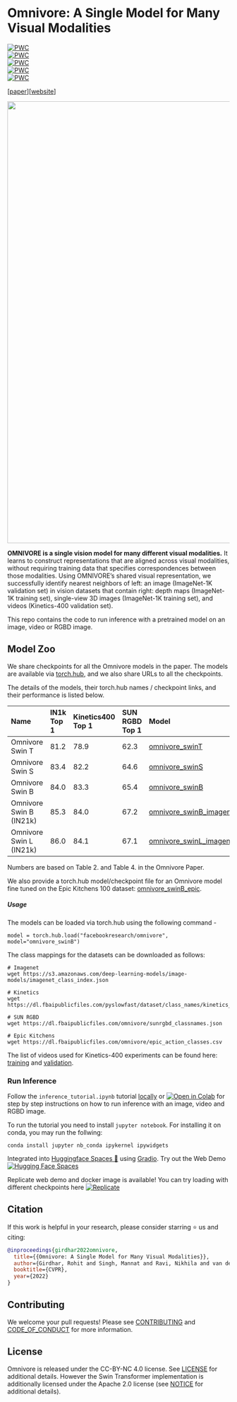 # Omnivore: A Single Model for Many Visual Modalities

[![PWC](https://img.shields.io/endpoint.svg?url=https://paperswithcode.com/badge/omnivore-a-single-model-for-many-visual/action-recognition-on-epic-kitchens-100)](https://paperswithcode.com/sota/action-recognition-on-epic-kitchens-100?p=omnivore-a-single-model-for-many-visual)  
[![PWC](https://img.shields.io/endpoint.svg?url=https://paperswithcode.com/badge/omnivore-a-single-model-for-many-visual/semantic-segmentation-on-nyu-depth-v2)](https://paperswithcode.com/sota/semantic-segmentation-on-nyu-depth-v2?p=omnivore-a-single-model-for-many-visual)  
[![PWC](https://img.shields.io/endpoint.svg?url=https://paperswithcode.com/badge/omnivore-a-single-model-for-many-visual/scene-recognition-on-sun-rgbd)](https://paperswithcode.com/sota/scene-recognition-on-sun-rgbd?p=omnivore-a-single-model-for-many-visual)  
[![PWC](https://img.shields.io/endpoint.svg?url=https://paperswithcode.com/badge/omnivore-a-single-model-for-many-visual/image-classification-on-inaturalist-2018)](https://paperswithcode.com/sota/image-classification-on-inaturalist-2018?p=omnivore-a-single-model-for-many-visual)  
[![PWC](https://img.shields.io/endpoint.svg?url=https://paperswithcode.com/badge/omnivore-a-single-model-for-many-visual/action-recognition-in-videos-on-something)](https://paperswithcode.com/sota/action-recognition-in-videos-on-something?p=omnivore-a-single-model-for-many-visual)

[[paper](https://arxiv.org/abs/2201.08377)][[website](https://facebookresearch.github.io/omnivore)]

<p align="center">
  <img width='1000' src="./.github/fig1.jpg"/>  
</p>

   **OMNIVORE is a single vision model for many different visual modalities.** It learns to construct representations that are aligned across visual modalities, without requiring training data that specifies correspondences between those modalities. Using OMNIVORE’s shared visual representation, we successfully identify nearest neighbors of left: an image (ImageNet-1K validation set) in vision datasets that contain right: depth maps (ImageNet-1K training set), single-view 3D images (ImageNet-1K training set), and videos (Kinetics-400 validation set).


This repo contains the code to run inference with a pretrained model on an image, video or RGBD image. 


## Model Zoo 

We share checkpoints for all the Omnivore models in the paper. The models are available via [torch.hub](https://pytorch.org/docs/stable/hub.html), and we also share URLs to all the checkpoints.

The details of the models, their torch.hub names / checkpoint links, and their performance is listed below.

| Name      | IN1k Top 1 | Kinetics400 Top 1     | SUN RGBD Top 1     | Model   |
| :---        |    :----   |          :--- | :--- |:--- |
| Omnivore Swin T      | 81.2       | 78.9   |62.3   | [omnivore_swinT](https://dl.fbaipublicfiles.com/omnivore/models/swinT_checkpoint.torch)   
| Omnivore Swin S   | 83.4       | 82.2      |64.6  | [omnivore_swinS](https://dl.fbaipublicfiles.com/omnivore/models/swinS_checkpoint.torch)  |
| Omnivore Swin B      | 84.0       | 83.3   |65.4   | [omnivore_swinB](https://dl.fbaipublicfiles.com/omnivore/models/swinB_checkpoint.torch)   |
| Omnivore Swin B (IN21k)   | 85.3       | 84.0      |67.2   | [omnivore_swinB_imagenet21k](https://dl.fbaipublicfiles.com/omnivore/models/swinB_In21k_checkpoint.torch)   |
| Omnivore Swin L (IN21k)      | 86.0       | 84.1   |67.1   | [omnivore_swinL_imagenet21k](https://dl.fbaipublicfiles.com/omnivore/models/swinL_In21k_checkpoint.torch) |

Numbers are based on Table 2. and Table 4. in the Omnivore Paper.

We also provide a torch.hub model/checkpoint file for an Omnivore model fine tuned on the Epic Kitchens 100 dataset: [omnivore_swinB_epic](https://dl.fbaipublicfiles.com/omnivore/models/swinB_epic_checkpoint.torch). 

##### Usage

The models can be loaded via torch.hub using the following command -

```
model = torch.hub.load("facebookresearch/omnivore", model="omnivore_swinB")
```

The class mappings for the datasets can be downloaded as follows: 

```
# Imagenet
wget https://s3.amazonaws.com/deep-learning-models/image-models/imagenet_class_index.json 

# Kinetics
wget https://dl.fbaipublicfiles.com/pyslowfast/dataset/class_names/kinetics_classnames.json 

# SUN RGBD
wget https://dl.fbaipublicfiles.com/omnivore/sunrgbd_classnames.json

# Epic Kitchens
wget https://dl.fbaipublicfiles.com/omnivore/epic_action_classes.csv
```

The list of videos used for Kinetics-400 experiments can be found here: [training](http://dl.fbaipublicfiles.com/omnivore/kinetics400_lists/vidpaths_train.txt) and [validation](http://dl.fbaipublicfiles.com/omnivore/kinetics400_lists/vidpaths_val.txt).


### Run Inference 

Follow the `inference_tutorial.ipynb` tutorial [locally](https://github.com/facebookresearch/omnivore/blob/main/inference_tutorial.ipynb) or [![Open in Colab](https://colab.research.google.com/assets/colab-badge.svg)](https://colab.research.google.com/github/facebookresearch/omnivore/blob/main/inference_tutorial.ipynb) for step by step instructions on how to run inference with an image, video and RGBD image.

To run the tutorial you need to install `jupyter notebook`. For installing it on conda, you may run the follwing:

```
conda install jupyter nb_conda ipykernel ipywidgets
```

Integrated into [Huggingface Spaces 🤗](https://huggingface.co/spaces) using [Gradio](https://github.com/gradio-app/gradio). Try out the Web Demo [![Hugging Face Spaces](https://img.shields.io/badge/%F0%9F%A4%97%20Hugging%20Face-Spaces-blue)](https://huggingface.co/spaces/akhaliq/omnivore)

Replicate web demo and docker image is available! You can try loading with different checkpoints here
[![Replicate](https://replicate.com/facebookresearch/omnivore/badge)](https://replicate.com/facebookresearch/omnivore)

## Citation

If this work is helpful in your research, please consider starring :star: us and citing:  

```bibtex
@inproceedings{girdhar2022omnivore,
  title={{Omnivore: A Single Model for Many Visual Modalities}},
  author={Girdhar, Rohit and Singh, Mannat and Ravi, Nikhila and van der Maaten, Laurens and Joulin, Armand and Misra, Ishan},
  booktitle={CVPR},
  year={2022}
}
```

## Contributing
We welcome your pull requests! Please see [CONTRIBUTING](CONTRIBUTING.md) and [CODE_OF_CONDUCT](CODE_OF_CONDUCT.md) for more information.

## License
Omnivore is released under the CC-BY-NC 4.0 license. See [LICENSE](LICENSE) for additional details. However the Swin Transformer implementation is additionally licensed under the Apache 2.0 license (see [NOTICE](NOTICE) for additional details).

